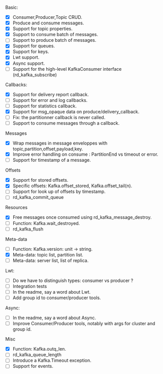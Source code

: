 Basic:
 - [x] Consumer,Producer,Topic CRUD.
 - [x] Produce and consume messages.
 - [x] Support for topic properties.
 - [x] Support to consume batch of messages.
 - [ ] Support to produce batch of messages.
 - [x] Support for queues.
 - [x] Support for keys.
 - [x] Lwt support.
 - [x] Async support.
 - [ ] Support for the high-level KafkaConsumer interface (rd_kafka_subscribe)

Callbacks:
 - [x] Support for delivery report callback.
 - [ ] Support for error and log callbacks.
 - [ ] Support for statistics callback.
 - [x] Support for msg_opaque data on produce/delivery_callback.
 - [ ] Fix: the partitionner callback is never called.
 - [ ] Support to consume messages through a callback.

Messages
 - [x] Wrap messages in message enveloppes with topic,partition,offset,payload,key.
 - [x] Improve error handling on consume : PartitionEnd vs timeout or error.
 - [ ] Support for timestamp of a message.

Offsets
 - [x] Support for stored offsets.
 - [x] Specific offsets: Kafka.offset_stored, Kafka.offset_tail(n).
 - [ ] Support for look up of offsets by timestamp.
 - [ ] rd_kafka_commit_queue

Resources
 - [x] Free messages once consumed using rd_kafka_message_destroy.
 - [ ] Function: Kafka.wait_destroyed.
 - [ ] rd_kafka_flush

Meta-data
 - [ ] Function: Kafka.version: unit -> string.
 - [x] Meta-data: topic list, partition list.
 - [ ] Meta-data: server list, list of replica.

Lwt:
 - [ ] Do we have to distinguish types: consumer vs producer ?
 - [ ] Integration tests
 - [ ] In the readme, say a word about Lwt.
 - [ ] Add group id to consumer/producer tools.

Async:
 - [ ] In the readme, say a word about Async.
 - [ ] Improve Consumer/Producer tools, notably with args for cluster and group id.

Misc
 - [x] Function: Kafka.outq_len.
 - [ ] rd_kafka_queue_length
 - [ ] Introduce a Kafka.Timeout exception.
 - [ ] Support for events.
